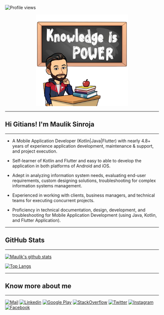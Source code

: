 ![Profile views](https://gpvc.arturio.dev/MakSinroja)

<p align="center">
    <img src="./assets/knowledge_is_power_image.png" height="300" />
</p>

----------

## Hi Gitians! I'm Maulik Sinroja

----------

* A Mobile Application Developer (Kotlin|Java|Flutter) with nearly 4.8+ years of experience application development, maintenance & support, and project execution.

* Self-learner of Kotlin and Flutter and easy to able to develop the application in both platforms of Android and iOS.

* Adept in analyzing information system needs, evaluating end-user requirements, custom designing solutions, troubleshooting for complex information systems management.

* Experienced in working with clients, business managers, and technical teams for executing concurrent projects.

* Proficiency in technical documentation, design, development, and troubleshooting for Mobile Application Development (using Java, Kotlin, and Flutter Application).

----------

## GitHub Stats

----------

[![Maulik's github stats](https://github-readme-stats.vercel.app/api?username=maksinroja&theme=merko&count_private=true&show_icons=true&include_all_commits=true&hide_border=true)](https://github.com/maksinroja/)


[![Top Langs](https://github-readme-stats.vercel.app/api/top-langs/?username=MakSinroja&layout=compact&theme=merko&hide_border=true)](https://github.com/MakSinroja/github-readme-stats)

----------

## Know more about me

----------

[![Mail](https://img.shields.io/badge/-Say%20Hello!-black?style=for-the-badge&logo=gmail)](mailto:maulik.sinroja@gmail.com) [![Linkedin](https://img.shields.io/badge/-maulik%20sinroja-black?style=for-the-badge&logo=linkedin)](www.linkedin.com/in/mauliksinroja/) [![Google Play](https://img.shields.io/badge/-Developers%20Guru-black?style=for-the-badge&logo=google-play)](https://play.google.com/store/apps/developer?id=Developers+Guru) [![StackOverflow](https://img.shields.io/badge/-maulik%20gajjar-black?style=for-the-badge&logo=stackoverflow)](https://stackoverflow.com/story/maulikgajjar) [![Twitter](https://img.shields.io/badge/-maulik%20sinroja-black?style=for-the-badge&logo=twitter)](https://twitter.com/mauliksinroja) [![Instagram](https://img.shields.io/badge/-maulik%20gajjar-black?style=for-the-badge&logo=instagram)](https://www.instagram.com/makgajjar/) [![Facebook](https://img.shields.io/badge/-maulik%20gajjar-black?style=for-the-badge&logo=facebook)](https://www.facebook.com/MakGajjar/)
